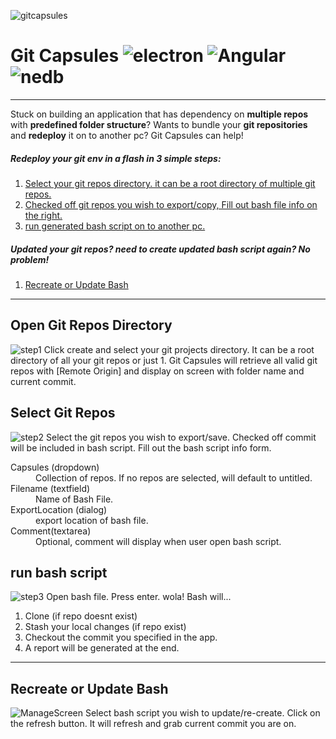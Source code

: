 ![gitcapsules](https://github.com/RingoKam/GitCapsules/blob/master/screenshots/logo.png "GitCapsule")
# Git Capsules ![electron](https://img.shields.io/badge/ELECTRON-1.4.14-blue.svg) ![Angular](https://img.shields.io/badge/ANGULAR-1.6.1-red.svg) ![nedb](https://img.shields.io/badge/nedb-1.8.0-lightgrey.svg)
------
Stuck on building an application that has dependency on **multiple repos** with **predefined folder structure**? Wants to bundle your **git repositories** and **redeploy** it on to another pc? Git Capsules can help!  

##### Redeploy your git env in a flash in 3 simple steps:
1. [Select your git repos directory. it can be a root directory of multiple git repos.](#open-git-repos-directory)  
2. [Checked off git repos you wish to export/copy, Fill out bash file info  on the right.](#select-git-repos)
3. [run generated bash script on to another pc.](#run-bash-script)
##### Updated your git repos? need to create updated bash script again? No problem!
1. [Recreate or Update Bash](#recreate-or-update-bash)
------
## Open Git Repos Directory
![step1](https://github.com/RingoKam/GitCapsules/blob/master/screenshots/step1gif.gif)
Click create and select your git projects directory. It can be a root directory of all your git repos or just 1. Git Capsules will retrieve all valid git repos with [Remote Origin] and display on screen with folder name and current commit. 

## Select Git Repos
![step2](https://github.com/RingoKam/GitCapsules/blob/master/screenshots/step2gif.gif)
Select the git repos you wish to export/save. Checked off commit will be included in bash script. Fill out the bash script info form.

<dl>
<dt>
Capsules (dropdown)
</dt>
<dd>
Collection of repos. If no repos are selected, will default to untitled.
</dd>
<dt>
Filename (textfield)
</dt>
<dd>
Name of Bash File.
</dd>
<dt>
ExportLocation (dialog)
</dt>
<dd>
export location of bash file.
</dd>
<dt>
Comment(textarea)
</dt>
<dd>
Optional, comment will display when user open bash script. 
</dd>
</dl>

## run bash script
![step3](https://github.com/RingoKam/GitCapsules/blob/master/screenshots/step3gif.gif)
Open bash file. Press enter. wola! Bash will...
1. Clone (if repo doesnt exist) 
2. Stash your local changes (if repo exist)
3. Checkout the commit you specified in the app. 
4. A report will be generated at the end.

------

## Recreate or Update Bash
![ManageScreen](https://github.com/RingoKam/GitCapsules/blob/master/screenshots/recreate.gif)
Select bash script you wish to update/re-create. Click on the refresh button. It will refresh and grab current commit you are on. 
